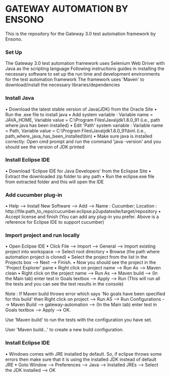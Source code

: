 # GATEWAY AUTOMATION BY ENSONO #

This is the repository for the Gateway 3.0 test automation framework by Ensono.

### Set Up ###

The Gateway 3.0 test automation framework uses Selenium Web Driver with Java as the scripting language
Following instructions guides in installing the necessary software to set up the run time and development environments for the test automation framework
The framework uses 'Maven' to download/install the necessary libraries/dependencies

### Install Java ###

•	Download the latest stable version of Java(JDK) from the Oracle Site 
•	Run the .exe file to install java
•	Add system variable : Variable name = JAVA_HOME, Variable value = C:\Program Files\Java\jdk1.8.0_91 (i.e., path where java has been installed) 
•	Edit 'Path' system variable : Variable name = Path, Variable value = C:\Program Files\Java\jdk1.8.0_91\bin\ (i.e., path_where_java_has_been_installed\bin)
•	Make sure java is installed correctly: Open cmd prompt and run the command 'java -version' and you should see the version of JDK printed 


### Install Eclipse IDE ###

•	Download 'Eclipse IDE for Java Developers' from the Eclispse Site
•	Extract the downloaded zip folder to any path
•	Run the eclipse.exe file from extracted folder and this will open the IDE 

### Add cucumber plug-in ###

•	Help --> Install New Software --> Add --> Name : Cucumber; Location : http://file:path_to_repo/cucumber.eclipse.p2updatesite/target/repository 
•	Accept license and finish
(You can add any plug-in you prefer. Above is a reference for Eclipse IDE to support cucumber) 


### Import project and run locally ###

•	Open Eclipse IDE
•	Click File --> Import --> General --> Import existing project into workspace --> Select root directory
•	Browse (the path where automation project is cloned)
•	Select the project from the list in the Projects box --> Next --> Finish.
•	Now you should see the project in the 'Project Explorer' pane
•	Right click on project name --> Run As --> Maven clean
•	Right click on the project name --> Run As --> Maven build --> (In the Main tab) enter test in Goals textbox --> Apply --> Run (This will run all the tests and you can see the test results in the console)

Note : If Maven build throws error which says 'No goals have been specified for this build' then Right click on project --> Run AS --> Run Configurations --> Maven Build --> gateway-automation --> (In the Main tab) enter test in Goals textbox --> Apply --> OK.

Use 'Maven build' to run the tests with the configuration you have set.

User 'Maven build...' to create a new build configuration.

### Install Eclipse IDE ###

•	Windows comes with JRE installed by default. So, if eclipse throws some errors then make sure that it is using the installed JDK instead of default JRE
•	Goto Window --> Preferences --> Java --> Installed JREs --> Select the JDK installed --> OK 
